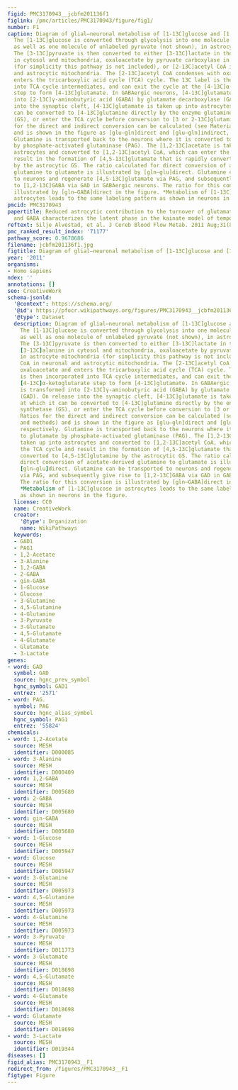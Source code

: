 ```yaml
---
figid: PMC3170943__jcbfm201136f1
figlink: /pmc/articles/PMC3170943/figure/fig1/
number: F1
caption: Diagram of glial–neuronal metabolism of [1-13C]glucose and [1,2-13C]acetate.
  The [1-13C]glucose is converted through glycolysis into one molecule of [3-13C]pyruvate,
  as well as one molecule of unlabeled pyruvate (not shown), in astrocytes and neurons.
  The [3-13C]pyruvate is then converted to either [3-13C]lactate in the cytosol, [3-13C]alanine
  in cytosol and mitochondria, oxaloacetate by pyruvate carboxylase in astrocyte mitochondria
  (for simplicity this pathway is not included), or [2-13C]acetyl CoA in neuronal
  and astrocytic mitochondria. The [2-13C]acetyl CoA condenses with oxaloacetate and
  enters the tricarboxylic acid cycle (TCA) cycle. The 13C label is then incorporated
  into TCA cycle intermediates, and can exit the cycle at the [4-13C]α-ketoglutarate
  step to form [4-13C]glutamate. In GABAergic neurons, [4-13C]glutamate is transformed
  into [2-13C]γ-aminobutyric acid (GABA) by glutamate decarboxylase (GAD). On release
  into the synaptic cleft, [4-13C]glutamate is taken up into astrocytes at which it
  can be converted to [4-13C]glutamine directly by the enzyme glutamine synthetase
  (GS), or enter the TCA cycle before conversion to [3 or 2-13C]glutamine. Ratios
  for the direct and indirect conversion can be calculated (see Materials and methods)
  and is shown in the figure as [glu–gln]direct and [glu–gln]indirect, respectively.
  Glutamine is transported back to the neurons where it is converted to glutamate
  by phosphate-activated glutaminase (PAG). The [1,2-13C]acetate is taken up into
  astrocytes and converted to [1,2-13C]acetyl CoA, which can enter the TCA cycle and
  result in the formation of [4,5-13C]glutamate that is rapidly converted to [4,5-13C]glutamine
  by the astrocytic GS. The ratio calculated for direct conversion of acetate-derived
  glutamine to glutamate is illustrated by [gln–glu]direct. Glutamine can be transported
  to neurons and regenerate [4,5-13C]glutamate via PAG, and subsequently give rise
  to [1,2-13C]GABA via GAD in GABAergic neurons. The ratio for this conversion is
  illustrated by [gln–GABA]direct in the figure. *Metabolism of [1-13C]glucose in
  astrocytes leads to the same labeling pattern as shown in neurons in the figure.
pmcid: PMC3170943
papertitle: Reduced astrocytic contribution to the turnover of glutamate, glutamine,
  and GABA characterizes the latent phase in the kainate model of temporal lobe epilepsy.
reftext: Silje Alvestad, et al. J Cereb Blood Flow Metab. 2011 Aug;31(8):1675-1686.
pmc_ranked_result_index: '71177'
pathway_score: 0.9678686
filename: jcbfm201136f1.jpg
figtitle: Diagram of glial–neuronal metabolism of [1-13C]glucose and [1,2-13C]acetate
year: '2011'
organisms:
- Homo sapiens
ndex: ''
annotations: []
seo: CreativeWork
schema-jsonld:
  '@context': https://schema.org/
  '@id': https://pfocr.wikipathways.org/figures/PMC3170943__jcbfm201136f1.html
  '@type': Dataset
  description: Diagram of glial–neuronal metabolism of [1-13C]glucose and [1,2-13C]acetate.
    The [1-13C]glucose is converted through glycolysis into one molecule of [3-13C]pyruvate,
    as well as one molecule of unlabeled pyruvate (not shown), in astrocytes and neurons.
    The [3-13C]pyruvate is then converted to either [3-13C]lactate in the cytosol,
    [3-13C]alanine in cytosol and mitochondria, oxaloacetate by pyruvate carboxylase
    in astrocyte mitochondria (for simplicity this pathway is not included), or [2-13C]acetyl
    CoA in neuronal and astrocytic mitochondria. The [2-13C]acetyl CoA condenses with
    oxaloacetate and enters the tricarboxylic acid cycle (TCA) cycle. The 13C label
    is then incorporated into TCA cycle intermediates, and can exit the cycle at the
    [4-13C]α-ketoglutarate step to form [4-13C]glutamate. In GABAergic neurons, [4-13C]glutamate
    is transformed into [2-13C]γ-aminobutyric acid (GABA) by glutamate decarboxylase
    (GAD). On release into the synaptic cleft, [4-13C]glutamate is taken up into astrocytes
    at which it can be converted to [4-13C]glutamine directly by the enzyme glutamine
    synthetase (GS), or enter the TCA cycle before conversion to [3 or 2-13C]glutamine.
    Ratios for the direct and indirect conversion can be calculated (see Materials
    and methods) and is shown in the figure as [glu–gln]direct and [glu–gln]indirect,
    respectively. Glutamine is transported back to the neurons where it is converted
    to glutamate by phosphate-activated glutaminase (PAG). The [1,2-13C]acetate is
    taken up into astrocytes and converted to [1,2-13C]acetyl CoA, which can enter
    the TCA cycle and result in the formation of [4,5-13C]glutamate that is rapidly
    converted to [4,5-13C]glutamine by the astrocytic GS. The ratio calculated for
    direct conversion of acetate-derived glutamine to glutamate is illustrated by
    [gln–glu]direct. Glutamine can be transported to neurons and regenerate [4,5-13C]glutamate
    via PAG, and subsequently give rise to [1,2-13C]GABA via GAD in GABAergic neurons.
    The ratio for this conversion is illustrated by [gln–GABA]direct in the figure.
    *Metabolism of [1-13C]glucose in astrocytes leads to the same labeling pattern
    as shown in neurons in the figure.
  license: CC0
  name: CreativeWork
  creator:
    '@type': Organization
    name: WikiPathways
  keywords:
  - GAD1
  - PAG1
  - 1,2-Acetate
  - 3-Alanine
  - 1,2-GABA
  - 2-GABA
  - gin-GABA
  - 1-Glucose
  - Glucose
  - 3-Glutamine
  - 4,5-Glutamine
  - 4-Glutamine
  - 3-Pyruvate
  - 3-Glutamate
  - 4,5-Glutamate
  - 4-Glutamate
  - Glutamate
  - 3-Lactate
genes:
- word: GAD
  symbol: GAD
  source: hgnc_prev_symbol
  hgnc_symbol: GAD1
  entrez: '2571'
- word: PAG.
  symbol: PAG
  source: hgnc_alias_symbol
  hgnc_symbol: PAG1
  entrez: '55824'
chemicals:
- word: 1,2-Acetate
  source: MESH
  identifier: D000085
- word: 3-Alanine
  source: MESH
  identifier: D000409
- word: 1,2-GABA
  source: MESH
  identifier: D005680
- word: 2-GABA
  source: MESH
  identifier: D005680
- word: gin-GABA
  source: MESH
  identifier: D005680
- word: 1-Glucose
  source: MESH
  identifier: D005947
- word: Glucose
  source: MESH
  identifier: D005947
- word: 3-Glutamine
  source: MESH
  identifier: D005973
- word: 4,5-Glutamine
  source: MESH
  identifier: D005973
- word: 4-Glutamine
  source: MESH
  identifier: D005973
- word: 3-Pyruvate
  source: MESH
  identifier: D011773
- word: 3-Glutamate
  source: MESH
  identifier: D018698
- word: 4,5-Glutamate
  source: MESH
  identifier: D018698
- word: 4-Glutamate
  source: MESH
  identifier: D018698
- word: Glutamate
  source: MESH
  identifier: D018698
- word: 3-Lactate
  source: MESH
  identifier: D019344
diseases: []
figid_alias: PMC3170943__F1
redirect_from: /figures/PMC3170943__F1
figtype: Figure
---
```

